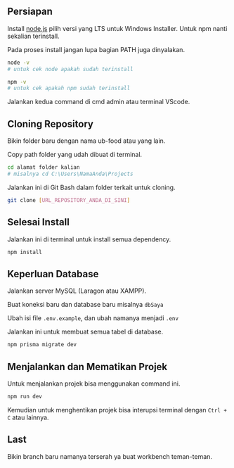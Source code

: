 ## Persiapan

Install [node.js](https://nodejs.org/en/download) pilih versi yang LTS untuk Windows Installer. Untuk npm nanti sekalian terinstall.

Pada proses install jangan lupa bagian PATH juga dinyalakan.

```bash
node -v
# untuk cek node apakah sudah terinstall

npm -v
# untuk cek apakah npm sudah terinstall 
```

Jalankan kedua command di cmd admin atau terminal VScode.

## Cloning Repository

Bikin folder baru dengan nama ub-food atau yang lain.

Copy path folder yang udah dibuat di terminal.

```bash
cd alamat folder kalian
# misalnya cd C:\Users\NamaAnda\Projects
```

Jalankan ini di Git Bash dalam folder terkait untuk cloning.
```bash
git clone [URL_REPOSITORY_ANDA_DI_SINI]
```

## Selesai Install

Jalankan ini di terminal untuk install semua dependency.

```bash
npm install
```

## Keperluan Database

Jalankan server MySQL (Laragon atau XAMPP).

Buat koneksi baru dan database baru misalnya `dbSaya`

Ubah isi file `.env.example`, dan ubah namanya menjadi `.env`

Jalankan ini untuk membuat semua tabel di database.

```bash
npm prisma migrate dev
```

## Menjalankan dan Mematikan Projek

Untuk menjalankan projek bisa menggunakan command ini.

```bash
npm run dev
```

Kemudian untuk menghentikan projek bisa interupsi terminal dengan `Ctrl + C` atau lainnya.

## Last

Bikin branch baru namanya terserah ya buat workbench teman-teman.
